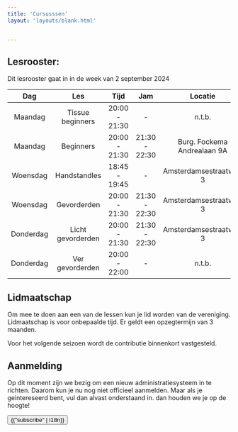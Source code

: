 ```yaml
---
title: 'Cursusssen'
layout: 'layouts/blank.html'


---
```


## Lesrooster:


Dit lesrooster gaat in in de week van 2 september 2024

<div class="courses-table">

|  Dag   	   |     Les      	      |     Tijd     	     |      Jam      |       Locatie        	        |
|:----------:|:-------------------:|:------------------:|:-------------:|:-----------------------------:|
| Maandag 	  |  Tissue beginners	  |  20:00 - 21:30 	   |       -       |           n.t.b. 	            |
| Maandag 	  |     Beginners 	     |  20:00 - 21:30 	   | 21:30 - 22:30 | Burg. Fockema Andrealaan 9A 	 |
| Woensdag 	 |    Handstandles	    | 18:45 - 19:45    	 |       -       |   Amsterdamsestraatweg 3  	   |
| Woensdag 	 |    Gevorderden	     |   20:00 - 21:30    | 21:30 - 22:30 |   Amsterdamsestraatweg 3  	   |
| Donderdag  | Licht gevorderden 	 |   20:00 - 21:30    | 21:30 - 22:30 |   Amsterdamsestraatweg 3  	   |
| Donderdag  |  Ver gevorderden 	  |   20:00 - 22:00    |       -       |           n.t.b.  	           |

</div>


## Lidmaatschap

Om mee te doen aan een van de lessen kun je lid worden van de vereniging. Lidmaatschap is voor onbepaalde tijd. Er geldt een opzegtermijn van 3 maanden.

[//]: # (Voor het seizoen 2024-2025 is de contributie 500 euro &#40;350 als je alleen de handstandles volgt&#41;.)

Voor het volgende seizoen wordt de contributie binnenkort vastgesteld.


## Aanmelding


Op dit moment zijn we bezig om een nieuw administratiesysteem in te richten. Daarom kun je nu nog niet officieel aanmelden. Maar als je geintereseerd bent, vul dan alvast onderstaand in. dan houden we je op de hoogte!



  <div class="justify-center flex mt-8">
    <a href="https://app.clubbase.io/signup/8609e150-fd51-4bfb-b043-925d380da915?locale=nl" target="_blank">
      <button
        class="text-white rounded justify-center subscribe-button px-4 py-2"
      >
        {{"subscribe" | i18n}}
      </button>
    </a>
  </div>

